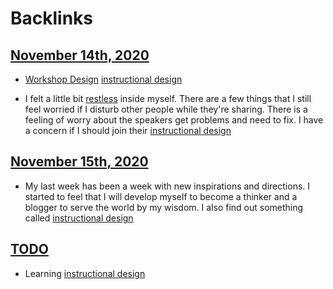 
# Backlinks
## [November 14th, 2020](<November 14th, 2020.md>)
- [Workshop Design](<Workshop Design.md>) [instructional design](<instructional design.md>)

-  I felt a little bit [restless](<restless.md>) inside myself. There are a few things that I still feel worried if I disturb other people while they're sharing. There is a feeling of worry about the speakers get problems and need to fix. I have a concern if I should join their [instructional design](<instructional design.md>)

## [November 15th, 2020](<November 15th, 2020.md>)
- My last week has been a week with new inspirations and directions. I started to feel that I will develop myself to become a thinker and a blogger to serve the world by my wisdom. I also find out something called [instructional design](<instructional design.md>)

## [TODO](<TODO.md>)
- Learning [instructional design](<instructional design.md>)

